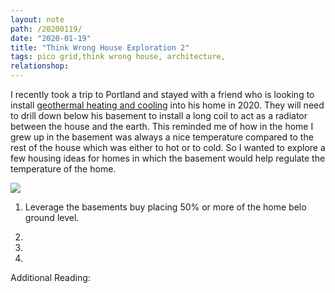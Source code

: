 ```yaml
---
layout: note
path: /20200119/
date: "2020-01-19"
title: "Think Wrong House Exploration 2"
tags: pico grid,think wrong house, architecture,
relationshop:
---
```




I recently took a trip to Portland and stayed with a friend who is looking to install [geothermal heating and cooling]() into his home in 2020. They will need to drill down below his basement to install a long coil to act as a radiator between the house and the earth. This reminded me of how in the home I grew up in the basement was always a nice temperature compared to the rest of the house which was either to hot or to cold. So I wanted to explore a few housing ideas for homes in which the basement would help regulate the temperature of the home.

![ ](  )

1. Leverage the basements buy placing 50% or more of the home belo ground level.

2.

3.

4.



Additional Reading:
